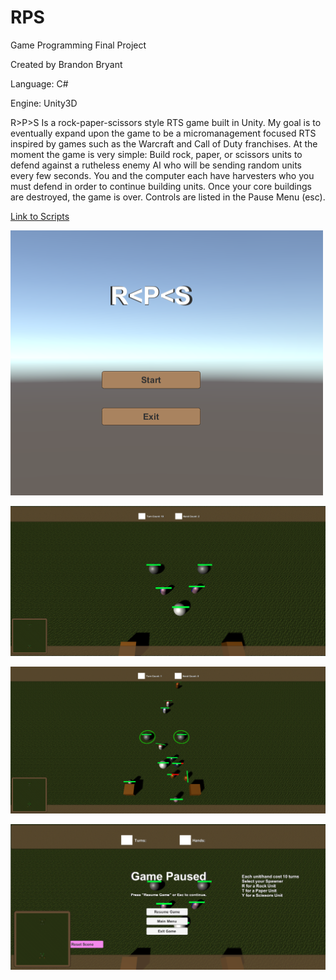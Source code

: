 # RPS
Game Programming Final Project

Created by Brandon Bryant

Language: C#

Engine: Unity3D

R>P>S Is a rock-paper-scissors style RTS game built in Unity. My goal is to eventually expand upon the game to be a micromanagement focused RTS inspired by games such as the Warcraft and Call of Duty franchises.
At the moment the game is very simple: Build rock, paper, or scissors units to defend against a rutheless enemy AI who will be sending random units every few seconds. You and the computer each have harvesters who you must defend in order to continue building units. Once your core buildings are destroyed, the game is over. 
Controls are listed in the Pause Menu (esc). 

[Link to Scripts](https://github.com/GostGaming/RPS/tree/master/Final/RPS_Bryant_Final/Assets/Scripts)

![Title Screen](RPStitle.png)

![Idle](RPSIdle.png)

![Combat](RPSCombat.png)

![Pause](RPSPause.png)
